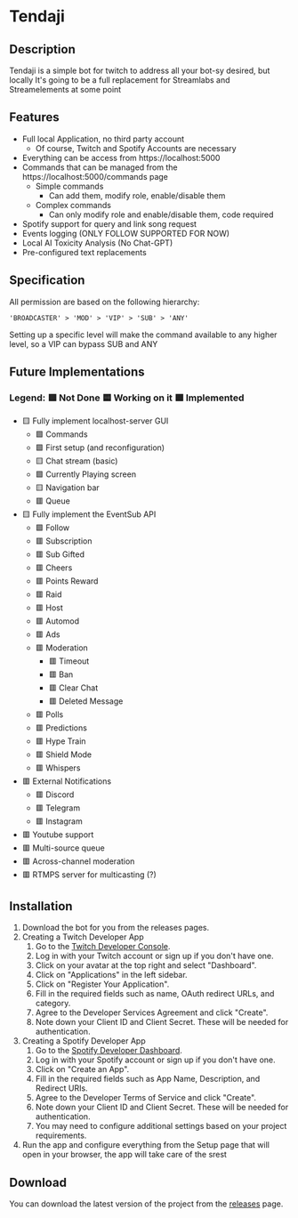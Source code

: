 # Tendaji

## Description
Tendaji is a simple bot for twitch to address all your bot-sy desired, but locally
It's going to be a full replacement for Streamlabs and Streamelements at some point


## Features
- Full local Application, no third party account
  - Of course, Twitch and Spotify Accounts are necessary
- Everything can be access from https://localhost:5000
- Commands that can be managed from the https://localhost:5000/commands page
  - Simple commands
    - Can add them, modify role, enable/disable them
  - Complex commands
    - Can only modify role and enable/disable them, code required
- Spotify support for query and link song request
- Events logging (ONLY FOLLOW SUPPORTED FOR NOW)
- Local AI Toxicity Analysis (No Chat-GPT)
- Pre-configured text replacements

## Specification
All permission are based on the following hierarchy:
```
'BROADCASTER' > 'MOD' > 'VIP' > 'SUB' > 'ANY' 
```
Setting up a specific level will make the command available to any higher level, so a VIP can bypass SUB and ANY

## Future Implementations
### Legend: 🟥 Not Done 🟨 Working on it 🟩 Implemented
- 🟨 Fully implement localhost-server GUI
  - 🟩 Commands
  - 🟩 First setup (and reconfiguration)
  - 🟨 Chat stream (basic)
  - 🟩 Currently Playing screen
  - 🟨 Navigation bar
  - 🟥 Queue
- 🟨 Fully implement the EventSub API
  - 🟩 Follow
  - 🟥 Subscription
  - 🟥 Sub Gifted
  - 🟥 Cheers
  - 🟥 Points Reward
  - 🟥 Raid
  - 🟥 Host
  - 🟥 Automod
  - 🟥 Ads
  - 🟥 Moderation
    - 🟥 Timeout
    - 🟥 Ban
    - 🟥 Clear Chat
    - 🟥 Deleted Message
  - 🟥 Polls
  - 🟥 Predictions
  - 🟥 Hype Train
  - 🟥 Shield Mode
  - 🟥 Whispers
- 🟥 External Notifications
  - 🟥 Discord
  - 🟥 Telegram
  - 🟥 Instagram
- 🟥 Youtube support
- 🟥 Multi-source queue
- 🟥 Across-channel moderation
- 🟥 RTMPS server for multicasting (?)

## Installation
1. Download the bot for you from the releases pages.
2. Creating a Twitch Developer App
   1. Go to the [Twitch Developer Console](https://dev.twitch.tv/console).
   2. Log in with your Twitch account or sign up if you don't have one.
   3. Click on your avatar at the top right and select "Dashboard".
   4. Click on "Applications" in the left sidebar.
   5. Click on "Register Your Application".
   6. Fill in the required fields such as name, OAuth redirect URLs, and category.
   7. Agree to the Developer Services Agreement and click "Create".
   8. Note down your Client ID and Client Secret. These will be needed for authentication.
3. Creating a Spotify Developer App
   1. Go to the [Spotify Developer Dashboard](https://developer.spotify.com/dashboard/applications).
   2. Log in with your Spotify account or sign up if you don't have one.
   3. Click on "Create an App".
   4. Fill in the required fields such as App Name, Description, and Redirect URIs.
   5. Agree to the Developer Terms of Service and click "Create".
   6. Note down your Client ID and Client Secret. These will be needed for authentication.
   7. You may need to configure additional settings based on your project requirements.
4. Run the app and configure everything from the Setup page that will open in your browser, the app will take care of the srest


## Download
You can download the latest version of the project from the [releases](https://github.com/MrLast98/Tendaji/releases) page.
